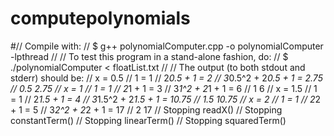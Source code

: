 # computepolynomials
#//	Compile with:
//	$ g++ polynomialComputer.cpp -o polynomialComputer -lpthread
//
//	To test this program in a stand-alone fashion, do:
//	$ ./polynomialComputer < floatList.txt 
//
//	The output (to both stdout and stderr) should be:
//	x = 0.5
//	1 = 1
//	2*0.5 + 1 = 2
//	3*0.5^2 + 2*0.5 + 1 = 2.75
//	0.5 2.75
//	x = 1
//	1 = 1
//	2*1 + 1 = 3
//	3*1^2 + 2*1 + 1 = 6
//	1 6
//	x = 1.5
//	1 = 1
//	2*1.5 + 1 = 4
//	3*1.5^2 + 2*1.5 + 1 = 10.75
//	1.5 10.75
//	x = 2
//	1 = 1
//	2*2 + 1 = 5
//	3*2^2 + 2*2 + 1 = 17
//	2 17
//	Stopping readX()
//	Stopping constantTerm()
//	Stopping linearTerm()
//	Stopping squaredTerm()
